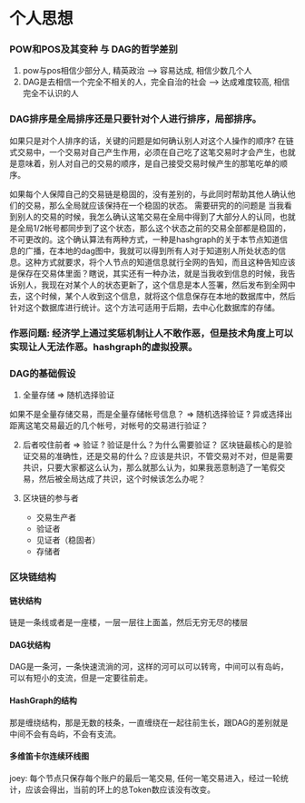 # 个人思想

### POW和POS及其变种 与 DAG的哲学差别
1. pow与pos相信少部分人, 精英政治 --> 容易达成, 相信少数几个人
2. DAG是去相信一个完全不相关的人，完全自治的社会 --> 达成难度较高, 相信完全不认识的人

### DAG排序是全局排序还是只要针对个人进行排序，局部排序。
如果只是对个人排序的话，关键的问题是如何确认别人对这个人操作的顺序? 在链式交易中，一个交易对自己产生作用，必须在自己吃了这笔交易时才会产生，也就是意味着，别人对自己的交易的顺序，是自己接受交易时候产生的那笔吃单的顺序。

如果每个人保障自己的交易链是稳固的，没有差别的，与此同时帮助其他人确认他们的交易，那么全局就应该保持在一个稳固的状态。
需要研究的的问题是 当我看到别人的交易的时候，我怎么确认这笔交易在全局中得到了大部分人的认同，也就是全局1/2帐号都同步到了这个状态，那么这个状态之前的交易全部都是稳固的，不可更改的。这个确认算法有两种方式，一种是hashgraph的关于本节点知道信息的广播，在本地的dag图中，我就可以得到所有人对于知道别人所处状态的信息。这种方式就要求，将个人节点的知道信息就行全网的告知，而且这种告知应该是保存在交易体里面？瞎说，其实还有一种办法，就是当我收到信息的时候，我告诉别人，我现在对某个人的状态更新了，这个信息是本人签署，然后发布到全网中去，这个时候，某个人收到这个信息，就将这个信息保存在本地的数据库中，然后针对这个数据库进行统计。这个方法可适用于后期，去中心化数据库的存储。


### 作恶问题: 经济学上通过奖惩机制让人不敢作恶，但是技术角度上可以实现让人无法作恶。hashgraph的虚拟投票。


### DAG的基础假设
1. 全量存储 => 随机选择验证

如果不是全量存储交易，而是全量存储帐号信息？ => 随机选择验证 ? 异或选择出距离这笔交易最近的几个帐号，对帐号的交易进行验证？

2. 后者咬住前者 => 验证 ? 验证是什么？为什么需要验证？ 区块链最核心的是验证交易的准确性，还是交易的什么？应该是共识，不管交易对不对，但是需要共识，只要大家都这么认为，那么就那么认为，如果我恶意制造了一笔假交易，然后被全局达成了共识，这个时候该怎么办呢？


3. 区块链的参与者
   - 交易生产者
   - 验证者
   - 见证者（稳固者）
   - 存储者


### 区块链结构
#### 链状结构
链是一条线或者是一座楼，一层一层往上面盖，然后无穷无尽的楼层

#### DAG状结构
DAG是一条河，一条快速流淌的河，这样的河可以可以转弯，中间可以有岛屿，可以有短小的支流，但是一定要往前走。

#### HashGraph的结构
那是缠绕结构，那是无数的枝条，一直缠绕在一起往前生长，跟DAG的差别就是中间不会有岛屿，不会有支流。

#### 多维笛卡尔连续环线图
joey: 每个节点只保存每个账户的最后一笔交易, 任何一笔交易进入，经过一轮统计，应该会得出，当前的环上的总Token数应该没有改变。
